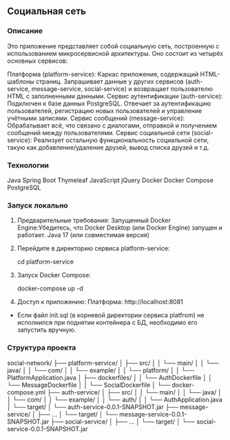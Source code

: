 ## Социальная сеть 

### Описание

Это приложение представляет собой социальную сеть, построенную с использованием микросервисной архитектуры. Оно состоит из четырёх основных сервисов:

Платформа (platform-service): Каркас приложения, содержащий HTML-шаблоны страниц. Запрашивает данные у других сервисов (auth-service, message-service, social-service) и возвращает пользователю HTML с заполненными данными.
Сервис аутентификации (auth-service): Подключен к базе данных PostgreSQL. Отвечает за аутентификацию пользователей, регистрацию новых пользователей и управление учётными записями.
Сервис сообщений (message-service): Обрабатывает всё, что связано с диалогами, отправкой и получением сообщений между пользователями.
Сервис социальной сети (social-service): Реализует остальную функциональность социальной сети, такую как добавление/удаление друзей, вывод списка друзей и т.д.

### Технологии

Java 
Spring Boot
Thymeleaf
JavaScript
jQuery
Docker
Docker Compose
PostgreSQL

### Запуск локально

1. Предварительные требования:
   Запущенный Docker Engine:Убедитесь, что Docker Desktop (или Docker Engine) запущен и работает.
   Java 17 (или совместимая версия) 

2. Перейдите в директорию сервиса platform-service:
   
   cd platform-service
   

3. Запуск Docker Compose:
   
   docker-compose up -d
   

4. Доступ к приложению:
   Платформа:  http://localhost:8081 
* Если файл init.sql (в корневой директории сервиса platfrom) не исполнился при поднятии контейнера с БД, необходимо его запустить вручную.
### Структура проекта

social-network/
├── platform-service/
│   ├── src/
│   │   └── main/
│   │       └── java/
│   │           └── com/
│   │               └── example/
│   │                   └── platform/
│   │                       └── PlatformApplication.java
│   ├── dockerfiles/
│   │   └── AuthDockerfile
│   │   └── MessageDockerfile
│   │   └── SocialDockerfile
│   └── docker-compose.yml 
├── auth-service/
│   ├── src/
│   │   └── main/
│   │       └── java/
│   │           └── com/
│   │               └── example/
│   │                   └── auth/
│   │                       └── AuthApplication.java
│   └── target/
│       └── auth-service-0.0.1-SNAPSHOT.jar
├── message-service/
│   ├── ...
│   └── target/
│       └── message-service-0.0.1-SNAPSHOT.jar
├── social-service/
│   ├── ...
│   └── target/
│       └── social-service-0.0.1-SNAPSHOT.jar

